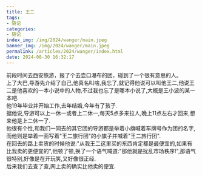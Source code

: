 ```yaml
---
title: 王二
tags:
- 随记
categories: 
- 随记
index_img: /img/2024/wanger/main.jpeg
banner_img: /img/2024/wanger/main.jpeg
permalink: /articles/2024/wanger/index.html
date: 2024-08-30 16:32:17
---
```

前段时间去西安旅游，报了个去壶口瀑布的团，碰到了一个很有意思的人。  
上了大巴,导游先介绍了自己,他真名叫啥,我忘了,就记得他说可以叫他王二,他说王二是他喜欢的一本小说中的人物,不过我也忘了是哪本小说了,大概是王小波的某一本吧.      
他19年毕业并开始工作,去年结婚,今年有了孩子.     
据他说,导游可以上一休一或者上二休一,每天5点多来拉人,晚上11点左右才回来,想来他是上二休一了.      
他很有个性,和我们一同去的其它团的导游都是举着小旗喊着车牌号作为团的名字,而他则是举着一面写着"王二旅行团"的小旗子并喊着"王二旅行团".     
在回去的路上卖货的时候他说:"从我王二这里买的东西肯定都是最便宜的,如果有比我卖的更便宜的",他顿了顿,换了一个语气喊道:"那他就是扰乱市场秩序!",那语气很特别,好像是在开玩笑,又好像很正经.    
后来我们去查了查,网上卖的确实比他卖的便宜.

